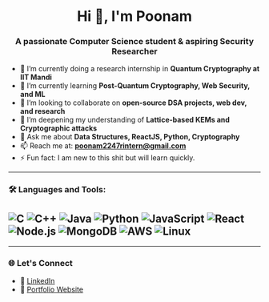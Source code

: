 <h1 align="center">Hi 👋, I'm Poonam</h1>
<h3 align="center">A passionate Computer Science student & aspiring Security Researcher</h3>

- 🔭 I’m currently doing a research internship in **Quantum Cryptography at IIT Mandi**
- 🌱 I’m currently learning **Post-Quantum Cryptography, Web Security, and ML**
- 👯 I’m looking to collaborate on **open-source DSA projects, web dev, and research**
- 🧠 I’m deepening my understanding of **Lattice-based KEMs and Cryptographic attacks**
- 💬 Ask me about **Data Structures, ReactJS, Python, Cryptography**
- 📫 Reach me at: **poonam2247rintern@gmail.com**
- ⚡ Fun fact: I am new to this shit but will learn quickly.

---

### 🛠️ Languages and Tools:

![C](https://img.shields.io/badge/C-00599C?style=flat&logo=c&logoColor=white)
![C++](https://img.shields.io/badge/C++-00599C?style=flat&logo=c%2B%2B&logoColor=white)
![Java](https://img.shields.io/badge/Java-ED8B00?style=flat&logo=java&logoColor=white)
![Python](https://img.shields.io/badge/Python-3776AB?style=flat&logo=python&logoColor=white)
![JavaScript](https://img.shields.io/badge/JavaScript-F7DF1E?style=flat&logo=javascript&logoColor=black)
![React](https://img.shields.io/badge/React-61DAFB?style=flat&logo=react&logoColor=black)
![Node.js](https://img.shields.io/badge/Node.js-339933?style=flat&logo=node.js&logoColor=white)
![MongoDB](https://img.shields.io/badge/MongoDB-4EA94B?style=flat&logo=mongodb&logoColor=white)
![AWS](https://img.shields.io/badge/AWS-232F3E?style=flat&logo=amazon-aws&logoColor=white)
![Linux](https://img.shields.io/badge/Linux-FCC624?style=flat&logo=linux&logoColor=black)
---

---

### 🌐 Let's Connect

- 🔗 [LinkedIn](https://www.linkedin.com/in/poonambanga)
- 💼 [Portfolio Website](https://your-portfolio-link.com) 


